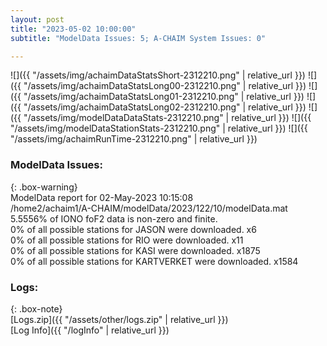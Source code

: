 ```yaml
---
layout: post
title: "2023-05-02 10:00:00"
subtitle: "ModelData Issues: 5; A-CHAIM System Issues: 0"

---
```


![]({{ "/assets/img/achaimDataStatsShort-2312210.png" | relative_url }})
![]({{ "/assets/img/achaimDataStatsLong00-2312210.png" | relative_url }})
![]({{ "/assets/img/achaimDataStatsLong01-2312210.png" | relative_url }})
![]({{ "/assets/img/achaimDataStatsLong02-2312210.png" | relative_url }})
![]({{ "/assets/img/modelDataDataStats-2312210.png" | relative_url }})
![]({{ "/assets/img/modelDataStationStats-2312210.png" | relative_url }})
![]({{ "/assets/img/achaimRunTime-2312210.png" | relative_url }})


### ModelData Issues:  
  
{: .box-warning}  
 ModelData report for 02-May-2023 10:15:08   
 /home2/achaim1/A-CHAIM/modelData/2023/122/10/modelData.mat   
 5.5556% of IONO foF2 data is non-zero and finite.   
 0% of all possible stations for JASON were downloaded. x6   
 0% of all possible stations for RIO were downloaded. x11   
 0% of all possible stations for KASI were downloaded. x1875   
 0% of all possible stations for KARTVERKET were downloaded. x1584   
  


### Logs:  
  
{: .box-note}  
[Logs.zip]({{ "/assets/other/logs.zip" | relative_url }})  
[Log Info]({{ "/logInfo" | relative_url }})  
